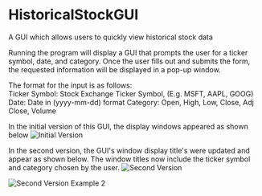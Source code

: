 # HistoricalStockGUI
A GUI which allows users to quickly view historical stock data

Running the program will display a GUI that prompts the user for a ticker symbol, date, and category. Once the user fills out and submits the form, the requested information will be displayed in a pop-up window.

The format for the input is as follows:  
Ticker Symbol: Stock Exchange Ticker Symbol, (E.g. MSFT, AAPL, GOOG)  
Date: Date in (yyyy-mm-dd) format
Category: Open, High, Low, Close, Adj Close, Volume  

In the initial version of this GUI, the display windows appeared as shown below
![Initial Version](https://user-images.githubusercontent.com/110274853/182746928-b995b0f0-d59d-49b5-a3f9-223ad9ece4b7.png)


In the second version, the GUI's window display title's were updated and appear as shown below. The window titles now include the ticker symbol and category chosen by the user.
![Second Version](https://user-images.githubusercontent.com/110274853/182747351-1a4ab3f9-59af-4b56-96c0-4bfa780c77a0.png)

![Second Version Example 2](https://user-images.githubusercontent.com/110274853/182747519-9bd294f7-303c-4150-a426-cf0aae6a2c30.png)
